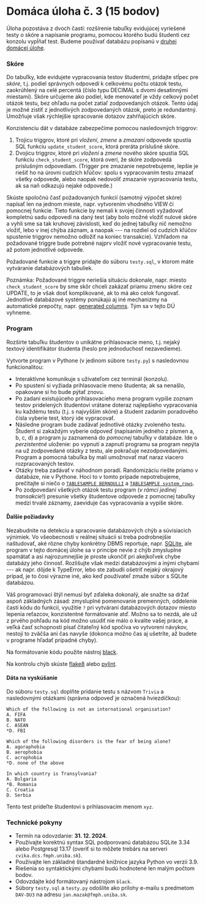 # Domáca úloha č. 3 (15 bodov)

Úloha pozostáva z dvoch častí: rozšírenie tabuľky evidujúcej vyriešené testy o skóre a napísanie programu, pomocou ktorého budú študenti cez konzolu vypĺňať test. Budeme používať databázu popísanú v [druhej domácej úlohe](../du2/du2.md).


### Skóre

Do tabuľky, kde evidujete vypracovania testov študentmi, pridajte stĺpec pre _skóre_, t.j. podiel správnych odpovedí k celkovému počtu otázok testu, zaokrúhlený na celé percentá (číslo typu DECIMAL s dvomi desatinnými miestami). Skóre určujeme ako podiel, kde menovateľ je vždy celkový počet otázok testu, bez ohľadu na počet zatiaľ zodpovedaných otázok. Tento údaj je možné zistiť z jednotlivých zodpovedaných otázok, preto je redundantný. Umožňuje však rýchlejšie spracovanie dotazov zahŕňajúcich skóre.

Konzistenciu dát v databáze zabezpečíme pomocou nasledovných triggrov:
1. Trojicu triggrov, ktoré pri _vložení_, _zmene_ a _zmazaní_ odpovede spustia SQL funkciu `update_student_score`, ktorá preráta príslušné skóre.
2. Dvojicu triggrov, ktoré pri _vložení_ a _zmene_ nového skóre spustia SQL funkciu `check_student_score`, ktorá overí, že skóre zodpovedá príslušným odpovediam. (Trigger pre zmazanie nepotrebujeme, lepšie je riešiť ho na úrovni cudzích kľúčov: spolu s vypracovaním testu zmazať všetky odpovede, alebo naopak nedovoliť zmazanie vypracovania testu, ak sa naň odkazujú nejaké odpovede.)

Skúste spoločnú časť požadovaných funkcií (samotný výpočet skóre) napísať len na jednom mieste, napr. vytvorením vhodného VIEW či pomocnej funkcie.
Tieto funkcie by nemali k svojej činnosti vyžadovať kompletnú sadu odpovedí na daný test (aby bolo možné vložiť nulové skóre a vyhli sme sa tak kruhovej závislosti, keď do jednej tabuľky nič nemožno vložiť, lebo v inej chýba záznam, a naopak --- na rozdiel od cudzích kľúčov spustenie triggrov nemožno odložiť na koniec transakcie). Vzhľadom na požadované triggre bude potrebné najprv vložiť nové vypracovanie testu, až potom jednotlivé odpovede.

Požadované funkcie a triggre pridajte do súboru `testy.sql`, v ktorom máte vytváranie databázových tabuliek.

Poznámka:
Požadované triggre neriešia situáciu dokonale, napr. miesto `check_student_score` by sme skôr chceli zakázať priamu zmenu skóre cez UPDATE,
to je však dosť komplikované, ak to má ako celok fungovať.
Jednotlivé databázové systémy ponúkajú aj iné mechanizmy na automatické prepočty,
napr. [generated columns](https://www.postgresql.org/docs/current/ddl-generated-columns.html).
Tým sa v tejto DÚ vyhneme.


### Program

Rozšírte tabuľku študentov o unikátne prihlasovacie meno, t.j. nejaký textový identifikátor študenta (heslo pre jednoduchosť nezavedieme).

Vytvorte program v Pythone (v jedinom súbore `testy.py`) s nasledovnou funkcionalitou:
* Interaktívne komunikuje s užívateľom cez terminál (konzolu).
* Po spustení si vyžiada prihlasovacie meno študenta; ak sa nenašlo, opakovane si ho bude pýtať znovu.
* Po zadaní existujúceho prihlasovacieho mena program vypíše zoznam testov pridelených študentovi vrátane doteraz najlepšieho vypracovania ku každému testu (t.j. s najvyšším skóre) a študent zadaním poradového čísla vyberie test, ktorý ide vypracovať.
* Následne program bude zadávať jednotlivé otázky zvoleného testu. Študent si zakaždým vyberie odpoveď (napísaním jedného z písmen a, b, c, d) a program ju zaznamená do _pomocnej_ tabuľky v databáze. Ide o *perzistentné* uloženie: po vypnutí a zapnutí programu sa program nepýta na už zodpovedané otázky z testu, ale pokračuje nezodpovedanými. Program a pomocná tabuľka by mali umožnovať mať naraz viacero rozpracovaných testov.
* Otázky treba zadávať v náhodnom poradí. Randomizáciu riešte priamo v databáze, nie v Pythone. Hoci to v tomto prípade nepotrebujeme, prečítajte si niečo o [`TABLESAMPLE BERNOULLI`](https://jetrockets.com/blog/how-to-quickly-get-a-random-set-of-rows-from-a-postgres-table) a [`TABLESAMPLE system_rows`](https://www.redpill-linpro.com/techblog/2021/05/07/getting-random-rows-faster.html).
* Po zodpovedaní všetkých otázok testu program (_v rámci jedinej transakcie_!) presunie všetky študentove odpovede z pomocnej tabuľky medzi trvalé záznamy, zaeviduje čas vypracovania a vypíše skóre.

#### Ďalšie požiadavky

Nezabudnite na detekciu a spracovanie databázových chýb a súvisiacich výnimiek. Vo všeobecnosti v reálnej situácii si treba podrobnejšie naštudovať, aké rôzne chyby konkrétny DBMS reportuje, napr. [SQLite](https://www.sqlite.org/rescode.html), ale program v tejto domácej úlohe sa v princípe nevie z chýb zmysluplne spamätať a asi najrozumnejšie je proste ukončiť pri akejkoľvek chybe databázy jeho činnosť. Rozlišujte však medzi databázovými a inými chybami --- ak napr. dôjde k TypeError, lebo ste zabudli ošetriť nejaký okrajový prípad, je to čosi výrazne iné, ako keď používateľ zmaže súbor s SQLite databázou.

Váš programovací štýl nemusí byť zďaleka dokonalý, ale snažte sa držať aspoň základných zásad: zmysluplné pomenovanie premenných, oddelenie častí kódu do funkcií, využitie `?` pri vytváraní databázových dotazov miesto lepenia reťazcov, konzistentné formátovanie atď. Možno sa to nezdá, ale už z prvého pohľadu na kód možno usúdiť nie málo o kvalite vašej práce, a veľká časť schopnosti písať čitateľný kód spočíva vo vytvorení návykov, nestojí to zväčša ani čas navyše (dokonca možno čas aj ušetríte, až budete v programe hľadať prípadné chyby).

Na formátovanie kódu použite nástroj [black](https://black.readthedocs.io/en/stable/getting_started.html#installation).

Na kontrolu chýb skúste [flake8](https://flake8.pycqa.org/en/latest/) alebo [pylint](https://pylint.readthedocs.io/en/stable/).

#### Dáta na vyskúšanie

Do súboru `testy.sql` doplňte pridanie testu s názvom `Trivia` a nasledovnými otázkami (správna odpoveď je označená hviezdičkou):
```
Which of the following is not an international organisation?
A. FIFA
B. NATO
C. ASEAN
*D. FBI

Which of the following disorders is the fear of being alone?
A. agoraphobia
B. aerophobia
C. acrophobia
*D. none of the above

In which country is Transylvania?
A. Bulgaria
*B. Romania
C. Croatia
D. Serbia
```

Tento test prideľte študentovi s prihlasovacím menom `xyz`.

### Technické pokyny

* Termín na odovzdanie: **31. 12. 2024**.
* Používajte korektnú syntax SQL podporovanú databázou SQLite 3.34 alebo Postgresql 13.17 (overiť si to môžete trebárs na serveri `cvika.dcs.fmph.uniba.sk`).
* Používajte len základné štandardné knižnice jazyka Python vo verzii 3.9.
* Riešenia so syntaktickými chybami budú hodnotené len malým počtom bodov.
* Odovzdajte kód formátovaný nástrojom `black`.
* Súbory `testy.sql` a `testy.py` odošlite ako prílohy e-mailu s predmetom `DAV-DU3` na adresu `jan.mazak@fmph.uniba.sk`.
